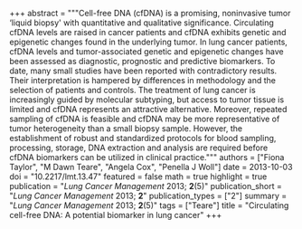 +++
abstract = """Cell-free DNA (cfDNA) is a promising, noninvasive tumor ‘liquid biopsy' with quantitative and qualitative significance. Circulating cfDNA levels are raised in cancer patients and cfDNA exhibits genetic and epigenetic changes found in the underlying tumor. In lung cancer patients, cfDNA levels and tumor-associated genetic and epigenetic changes have been assessed as diagnostic, prognostic and predictive biomarkers. To date, many small studies have been reported with contradictory results. Their interpretation is hampered by differences in methodology and the selection of patients and controls. The treatment of lung cancer is increasingly guided by molecular subtyping, but access to tumor tissue is limited and cfDNA represents an attractive alternative. Moreover, repeated sampling of cfDNA is feasible and cfDNA may be more representative of tumor heterogeneity than a small biopsy sample. However, the establishment of robust and standardized protocols for blood sampling, processing, storage, DNA extraction and analysis are required before cfDNA biomarkers can be utilized in clinical practice."""
authors = ["Fiona Taylor", "M Dawn Teare", "Angela Cox", "Penella J Woll"]
date = 2013-10-03
doi = "10.2217/lmt.13.47"
featured = false
math = true
highlight = true
publication = "*Lung Cancer Management* 2013; __2__(5)"
publication_short = "*Lung Cancer Management* 2013; __2__"
publication_types = ["2"]
summary = "*Lung Cancer Management* 2013; __2__(5)"
tags = ["Teare"]
title = "Circulating cell-free DNA: A potential biomarker in lung cancer"
+++

